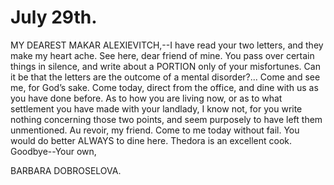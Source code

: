 # July 29th.

MY DEAREST MAKAR ALEXIEVITCH,--I have read your two letters, and they
make my heart ache. See here, dear friend of mine. You pass over certain
things in silence, and write about a PORTION only of your misfortunes.
Can it be that the letters are the outcome of a mental disorder?... Come
and see me, for God’s sake. Come today, direct from the office, and dine
with us as you have done before. As to how you are living now, or as to
what settlement you have made with your landlady, I know not, for you
write nothing concerning those two points, and seem purposely to have
left them unmentioned. Au revoir, my friend. Come to me today without
fail. You would do better ALWAYS to dine here. Thedora is an excellent
cook. Goodbye--Your own,

BARBARA DOBROSELOVA.




